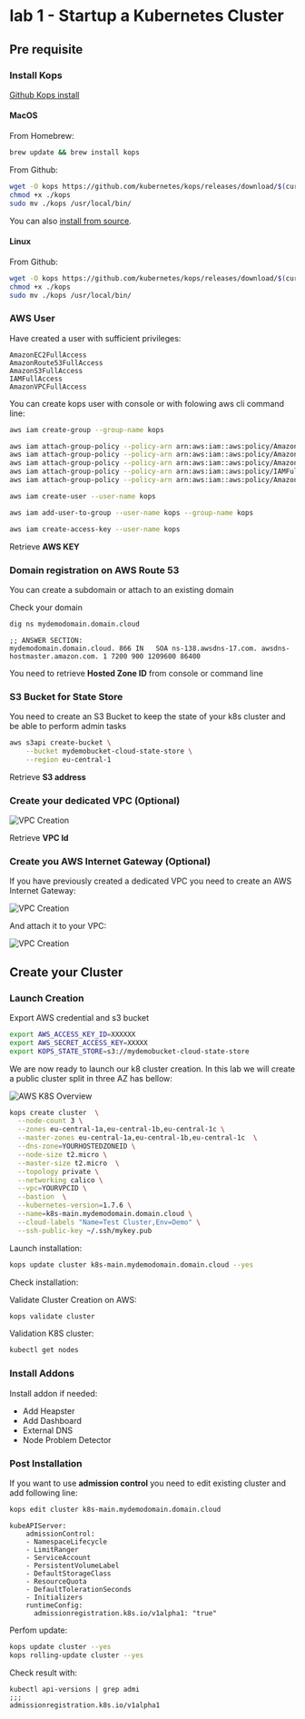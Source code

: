 # lab 1 - Startup a Kubernetes Cluster

## Pre requisite

### Install Kops

[Github Kops install](https://github.com/kubernetes/kops/blob/master/docs/install.md)

#### MacOS

From Homebrew:

```sh
brew update && brew install kops
```

From Github:

```sh
wget -O kops https://github.com/kubernetes/kops/releases/download/$(curl -s https://api.github.com/repos/kubernetes/kops/releases/latest | grep tag_name | cut -d '"' -f 4)/kops-darwin-amd64
chmod +x ./kops
sudo mv ./kops /usr/local/bin/
```

You can also [install from source](development/building.md).

#### Linux

From Github:

```sh
wget -O kops https://github.com/kubernetes/kops/releases/download/$(curl -s https://api.github.com/repos/kubernetes/kops/releases/latest | grep tag_name | cut -d '"' -f 4)/kops-linux-amd64
chmod +x ./kops
sudo mv ./kops /usr/local/bin/
```

### AWS User 

Have created a user with sufficient privileges:

```
AmazonEC2FullAccess
AmazonRoute53FullAccess
AmazonS3FullAccess
IAMFullAccess
AmazonVPCFullAccess
```
You can create kops user with console or with folowing aws cli command line:

```sh
aws iam create-group --group-name kops

aws iam attach-group-policy --policy-arn arn:aws:iam::aws:policy/AmazonEC2FullAccess --group-name kops
aws iam attach-group-policy --policy-arn arn:aws:iam::aws:policy/AmazonRoute53FullAccess --group-name kops
aws iam attach-group-policy --policy-arn arn:aws:iam::aws:policy/AmazonS3FullAccess --group-name kops
aws iam attach-group-policy --policy-arn arn:aws:iam::aws:policy/IAMFullAccess --group-name kops
aws iam attach-group-policy --policy-arn arn:aws:iam::aws:policy/AmazonVPCFullAccess --group-name kops

aws iam create-user --user-name kops

aws iam add-user-to-group --user-name kops --group-name kops

aws iam create-access-key --user-name kops
```

Retrieve **AWS KEY**

### Domain registration on AWS Route 53

You can create a subdomain or attach to an existing domain

Check your domain

```sh
dig ns mydemodomain.domain.cloud
```

```
;; ANSWER SECTION:
mydemodomain.domain.cloud. 866 IN	SOA ns-138.awsdns-17.com. awsdns-hostmaster.amazon.com. 1 7200 900 1209600 86400
```

You need to retrieve **Hosted Zone ID** from console or command line

### S3 Bucket for State Store

You need to create an S3 Bucket to keep the state of your k8s cluster and be able to perform admin tasks 

```sh
aws s3api create-bucket \
    --bucket mydemobucket-cloud-state-store \
    --region eu-central-1
```

Retrieve **S3 address**

### Create your dedicated VPC (Optional)

![VPC Creation](img/VPCdemo.png)

Retrieve **VPC Id**

### Create you AWS Internet Gateway (Optional)

If you have previously created a dedicated VPC you need to create an AWS Internet Gateway:

![VPC Creation](img/IGdemo.png)

And attach it to your VPC:

![VPC Creation](img/IGdemoattach.png)

## Create your Cluster

### Launch Creation

Export AWS credential and s3 bucket

```sh
export AWS_ACCESS_KEY_ID=XXXXXX
export AWS_SECRET_ACCESS_KEY=XXXXX
export KOPS_STATE_STORE=s3://mydemobucket-cloud-state-store
```

We are now ready to launch our k8 cluster creation. In this lab we will create a public cluster split in three AZ has bellow:

![AWS K8S Overview](img/k8sdesign.png)

```sh
kops create cluster  \
  --node-count 3 \
  --zones eu-central-1a,eu-central-1b,eu-central-1c \
  --master-zones eu-central-1a,eu-central-1b,eu-central-1c  \
  --dns-zone=YOURHOSTEDZONEID \
  --node-size t2.micro \
  --master-size t2.micro  \
  --topology private \
  --networking calico \
  --vpc=YOURVPCID \
  --bastion  \
  --kubernetes-version=1.7.6 \
  --name=k8s-main.mydemodomain.domain.cloud \
  --cloud-labels "Name=Test Cluster,Env=Demo" \
  --ssh-public-key ~/.ssh/mykey.pub
  ```

Launch installation:

```sh
kops update cluster k8s-main.mydemodomain.domain.cloud --yes
```

Check installation:

Validate Cluster Creation on AWS:

```sh
kops validate cluster
```

Validation K8S cluster:

```sh
kubectl get nodes
```

### Install Addons

Install addon if needed:

* Add Heapster
* Add Dashboard
* External DNS
* Node Problem Detector

### Post Installation

If you want to use **admission control** you need to edit existing cluster and add following line:

```sh
kops edit cluster k8s-main.mydemodomain.domain.cloud
```

```
kubeAPIServer:
    admissionControl:
    - NamespaceLifecycle
    - LimitRanger
    - ServiceAccount
    - PersistentVolumeLabel
    - DefaultStorageClass
    - ResourceQuota
    - DefaultTolerationSeconds
    - Initializers
    runtimeConfig:
      admissionregistration.k8s.io/v1alpha1: "true"
```

Perfom update:

```sh
kops update cluster --yes
kops rolling-update cluster --yes
```

Check result with:
```
kubectl api-versions | grep admi
;;; 
admissionregistration.k8s.io/v1alpha1
```
